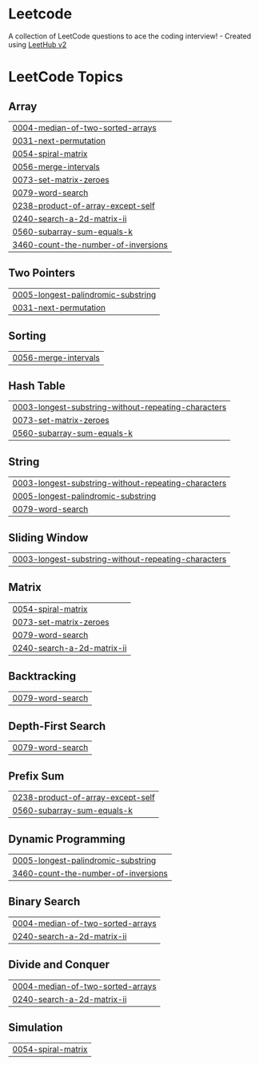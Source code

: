 # Leetcode
A collection of LeetCode questions to ace the coding interview! - Created using [LeetHub v2](https://github.com/arunbhardwaj/LeetHub-2.0)

<!---LeetCode Topics Start-->
# LeetCode Topics
## Array
|  |
| ------- |
| [0004-median-of-two-sorted-arrays](https://github.com/PrachiPatel2105/Leetcode/tree/master/0004-median-of-two-sorted-arrays) |
| [0031-next-permutation](https://github.com/PrachiPatel2105/Leetcode/tree/master/0031-next-permutation) |
| [0054-spiral-matrix](https://github.com/PrachiPatel2105/Leetcode/tree/master/0054-spiral-matrix) |
| [0056-merge-intervals](https://github.com/PrachiPatel2105/Leetcode/tree/master/0056-merge-intervals) |
| [0073-set-matrix-zeroes](https://github.com/PrachiPatel2105/Leetcode/tree/master/0073-set-matrix-zeroes) |
| [0079-word-search](https://github.com/PrachiPatel2105/Leetcode/tree/master/0079-word-search) |
| [0238-product-of-array-except-self](https://github.com/PrachiPatel2105/Leetcode/tree/master/0238-product-of-array-except-self) |
| [0240-search-a-2d-matrix-ii](https://github.com/PrachiPatel2105/Leetcode/tree/master/0240-search-a-2d-matrix-ii) |
| [0560-subarray-sum-equals-k](https://github.com/PrachiPatel2105/Leetcode/tree/master/0560-subarray-sum-equals-k) |
| [3460-count-the-number-of-inversions](https://github.com/PrachiPatel2105/Leetcode/tree/master/3460-count-the-number-of-inversions) |
## Two Pointers
|  |
| ------- |
| [0005-longest-palindromic-substring](https://github.com/PrachiPatel2105/Leetcode/tree/master/0005-longest-palindromic-substring) |
| [0031-next-permutation](https://github.com/PrachiPatel2105/Leetcode/tree/master/0031-next-permutation) |
## Sorting
|  |
| ------- |
| [0056-merge-intervals](https://github.com/PrachiPatel2105/Leetcode/tree/master/0056-merge-intervals) |
## Hash Table
|  |
| ------- |
| [0003-longest-substring-without-repeating-characters](https://github.com/PrachiPatel2105/Leetcode/tree/master/0003-longest-substring-without-repeating-characters) |
| [0073-set-matrix-zeroes](https://github.com/PrachiPatel2105/Leetcode/tree/master/0073-set-matrix-zeroes) |
| [0560-subarray-sum-equals-k](https://github.com/PrachiPatel2105/Leetcode/tree/master/0560-subarray-sum-equals-k) |
## String
|  |
| ------- |
| [0003-longest-substring-without-repeating-characters](https://github.com/PrachiPatel2105/Leetcode/tree/master/0003-longest-substring-without-repeating-characters) |
| [0005-longest-palindromic-substring](https://github.com/PrachiPatel2105/Leetcode/tree/master/0005-longest-palindromic-substring) |
| [0079-word-search](https://github.com/PrachiPatel2105/Leetcode/tree/master/0079-word-search) |
## Sliding Window
|  |
| ------- |
| [0003-longest-substring-without-repeating-characters](https://github.com/PrachiPatel2105/Leetcode/tree/master/0003-longest-substring-without-repeating-characters) |
## Matrix
|  |
| ------- |
| [0054-spiral-matrix](https://github.com/PrachiPatel2105/Leetcode/tree/master/0054-spiral-matrix) |
| [0073-set-matrix-zeroes](https://github.com/PrachiPatel2105/Leetcode/tree/master/0073-set-matrix-zeroes) |
| [0079-word-search](https://github.com/PrachiPatel2105/Leetcode/tree/master/0079-word-search) |
| [0240-search-a-2d-matrix-ii](https://github.com/PrachiPatel2105/Leetcode/tree/master/0240-search-a-2d-matrix-ii) |
## Backtracking
|  |
| ------- |
| [0079-word-search](https://github.com/PrachiPatel2105/Leetcode/tree/master/0079-word-search) |
## Depth-First Search
|  |
| ------- |
| [0079-word-search](https://github.com/PrachiPatel2105/Leetcode/tree/master/0079-word-search) |
## Prefix Sum
|  |
| ------- |
| [0238-product-of-array-except-self](https://github.com/PrachiPatel2105/Leetcode/tree/master/0238-product-of-array-except-self) |
| [0560-subarray-sum-equals-k](https://github.com/PrachiPatel2105/Leetcode/tree/master/0560-subarray-sum-equals-k) |
## Dynamic Programming
|  |
| ------- |
| [0005-longest-palindromic-substring](https://github.com/PrachiPatel2105/Leetcode/tree/master/0005-longest-palindromic-substring) |
| [3460-count-the-number-of-inversions](https://github.com/PrachiPatel2105/Leetcode/tree/master/3460-count-the-number-of-inversions) |
## Binary Search
|  |
| ------- |
| [0004-median-of-two-sorted-arrays](https://github.com/PrachiPatel2105/Leetcode/tree/master/0004-median-of-two-sorted-arrays) |
| [0240-search-a-2d-matrix-ii](https://github.com/PrachiPatel2105/Leetcode/tree/master/0240-search-a-2d-matrix-ii) |
## Divide and Conquer
|  |
| ------- |
| [0004-median-of-two-sorted-arrays](https://github.com/PrachiPatel2105/Leetcode/tree/master/0004-median-of-two-sorted-arrays) |
| [0240-search-a-2d-matrix-ii](https://github.com/PrachiPatel2105/Leetcode/tree/master/0240-search-a-2d-matrix-ii) |
## Simulation
|  |
| ------- |
| [0054-spiral-matrix](https://github.com/PrachiPatel2105/Leetcode/tree/master/0054-spiral-matrix) |
<!---LeetCode Topics End-->